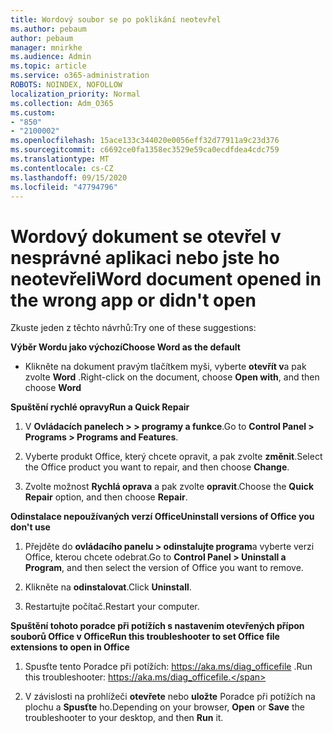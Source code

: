 ```yaml
---
title: Wordový soubor se po poklikání neotevřel
ms.author: pebaum
author: pebaum
manager: mnirkhe
ms.audience: Admin
ms.topic: article
ms.service: o365-administration
ROBOTS: NOINDEX, NOFOLLOW
localization_priority: Normal
ms.collection: Adm_O365
ms.custom:
- "850"
- "2100002"
ms.openlocfilehash: 15ace133c344020e0056eff32d77911a9c23d376
ms.sourcegitcommit: c6692ce0fa1358ec3529e59ca0ecdfdea4cdc759
ms.translationtype: MT
ms.contentlocale: cs-CZ
ms.lasthandoff: 09/15/2020
ms.locfileid: "47794796"
---
```

# <a name="word-document-opened-in-the-wrong-app-or-didnt-open"></a><span data-ttu-id="14500-102">Wordový dokument se otevřel v nesprávné aplikaci nebo jste ho neotevřeli</span><span class="sxs-lookup"><span data-stu-id="14500-102">Word document opened in the wrong app or didn't open</span></span>

<span data-ttu-id="14500-103">Zkuste jeden z těchto návrhů:</span><span class="sxs-lookup"><span data-stu-id="14500-103">Try one of these suggestions:</span></span>

<span data-ttu-id="14500-104">**Výběr Wordu jako výchozí**</span><span class="sxs-lookup"><span data-stu-id="14500-104">**Choose Word as the default**</span></span>

- <span data-ttu-id="14500-105">Klikněte na dokument pravým tlačítkem myši, vyberte **otevřít v**a pak zvolte **Word** .</span><span class="sxs-lookup"><span data-stu-id="14500-105">Right-click on the document, choose **Open with**, and then choose **Word**</span></span>

<span data-ttu-id="14500-106">**Spuštění rychlé opravy**</span><span class="sxs-lookup"><span data-stu-id="14500-106">**Run a Quick Repair**</span></span>

1. <span data-ttu-id="14500-107">V **Ovládacích panelech > > programy a funkce**.</span><span class="sxs-lookup"><span data-stu-id="14500-107">Go to **Control Panel > Programs > Programs and Features**.</span></span>

2. <span data-ttu-id="14500-108">Vyberte produkt Office, který chcete opravit, a pak zvolte **změnit**.</span><span class="sxs-lookup"><span data-stu-id="14500-108">Select the Office product you want to repair, and then choose **Change**.</span></span>

3. <span data-ttu-id="14500-109">Zvolte možnost **Rychlá oprava** a pak zvolte **opravit**.</span><span class="sxs-lookup"><span data-stu-id="14500-109">Choose the **Quick Repair** option, and then choose **Repair**.</span></span>

<span data-ttu-id="14500-110">**Odinstalace nepoužívaných verzí Office**</span><span class="sxs-lookup"><span data-stu-id="14500-110">**Uninstall versions of Office you don't use**</span></span>

1. <span data-ttu-id="14500-111">Přejděte do **ovládacího panelu > odinstalujte program**a vyberte verzi Office, kterou chcete odebrat.</span><span class="sxs-lookup"><span data-stu-id="14500-111">Go to **Control Panel > Uninstall a Program**, and then select the version of Office you want to remove.</span></span>

2. <span data-ttu-id="14500-112">Klikněte na **odinstalovat**.</span><span class="sxs-lookup"><span data-stu-id="14500-112">Click **Uninstall**.</span></span>

3. <span data-ttu-id="14500-113">Restartujte počítač.</span><span class="sxs-lookup"><span data-stu-id="14500-113">Restart your computer.</span></span>

<span data-ttu-id="14500-114">**Spuštění tohoto poradce při potížích s nastavením otevřených přípon souborů Office v Office**</span><span class="sxs-lookup"><span data-stu-id="14500-114">**Run this troubleshooter to set Office file extensions to open in Office**</span></span>

1. <span data-ttu-id="14500-115">Spusťte tento Poradce při potížích: https://aka.ms/diag_officefile .</span><span class="sxs-lookup"><span data-stu-id="14500-115">Run this troubleshooter: https://aka.ms/diag_officefile.</span></span>

2. <span data-ttu-id="14500-116">V závislosti na prohlížeči **otevřete** nebo **uložte** Poradce při potížích na plochu a **Spusťte** ho.</span><span class="sxs-lookup"><span data-stu-id="14500-116">Depending on your browser, **Open** or **Save** the troubleshooter to your desktop, and then **Run** it.</span></span>
